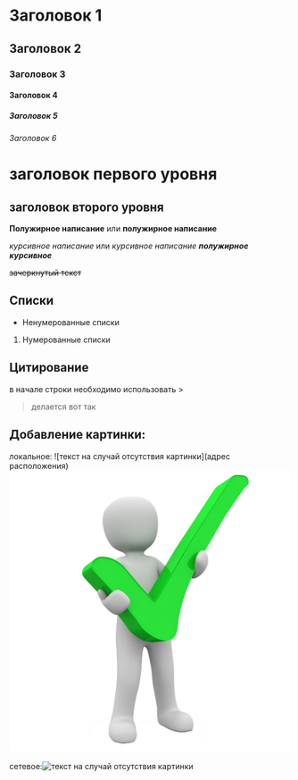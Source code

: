 # Заголовок 1
## Заголовок 2
### Заголовок 3
#### Заголовок 4
##### Заголовок 5

###### Заголовок 6
заголовок первого уровня
===
заголовок второго уровня
---
**Полужирное написание** или __полужирное написание__

*курсивное написание* или _курсивное написание_
***полужирное курсивное***

~~зачеркнутый текст~~
## Списки
* Ненумерованные списки

1. Нумерованные списки

## Цитирование
в начале строки необходимо использовать > 
>делается вот так

## Добавление картинки: 

локальное: ![текст на случай отсутствия картинки](адрес расположения)
![image](/images/image1.png)

сетевое:![текст на случай отсутствия картинки](URL)

